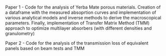 Paper 1 - Code for the analysis of Yerba Mate porous materials. Creation of a dataframe with the measured absoprtion curves and implementation of various analytical models and inverse methods to derive the macroscopical parameters. Finally, implementation of Transfer Matrix Method (TMM) approach to optimize multilayer absorbers (with different densities and granulometry)

Paper 2 - Code for the analysis of the transmission loss of equivalent panels based on beam tests and TMM
